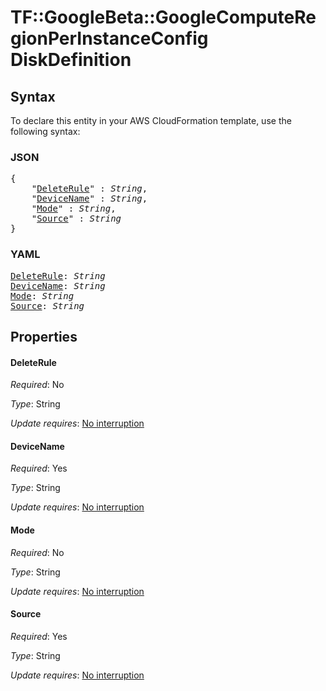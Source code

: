 # TF::GoogleBeta::GoogleComputeRegionPerInstanceConfig DiskDefinition

## Syntax

To declare this entity in your AWS CloudFormation template, use the following syntax:

### JSON

<pre>
{
    "<a href="#deleterule" title="DeleteRule">DeleteRule</a>" : <i>String</i>,
    "<a href="#devicename" title="DeviceName">DeviceName</a>" : <i>String</i>,
    "<a href="#mode" title="Mode">Mode</a>" : <i>String</i>,
    "<a href="#source" title="Source">Source</a>" : <i>String</i>
}
</pre>

### YAML

<pre>
<a href="#deleterule" title="DeleteRule">DeleteRule</a>: <i>String</i>
<a href="#devicename" title="DeviceName">DeviceName</a>: <i>String</i>
<a href="#mode" title="Mode">Mode</a>: <i>String</i>
<a href="#source" title="Source">Source</a>: <i>String</i>
</pre>

## Properties

#### DeleteRule

_Required_: No

_Type_: String

_Update requires_: [No interruption](https://docs.aws.amazon.com/AWSCloudFormation/latest/UserGuide/using-cfn-updating-stacks-update-behaviors.html#update-no-interrupt)

#### DeviceName

_Required_: Yes

_Type_: String

_Update requires_: [No interruption](https://docs.aws.amazon.com/AWSCloudFormation/latest/UserGuide/using-cfn-updating-stacks-update-behaviors.html#update-no-interrupt)

#### Mode

_Required_: No

_Type_: String

_Update requires_: [No interruption](https://docs.aws.amazon.com/AWSCloudFormation/latest/UserGuide/using-cfn-updating-stacks-update-behaviors.html#update-no-interrupt)

#### Source

_Required_: Yes

_Type_: String

_Update requires_: [No interruption](https://docs.aws.amazon.com/AWSCloudFormation/latest/UserGuide/using-cfn-updating-stacks-update-behaviors.html#update-no-interrupt)

